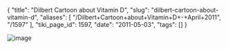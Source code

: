 {
    "title": "Dilbert Cartoon about Vitamin D",
    "slug": "dilbert-cartoon-about-vitamin-d",
    "aliases": [
        "/Dilbert+Cartoon+about+Vitamin+D+-+April+2011",
        "/1597"
    ],
    "tiki_page_id": 1597,
    "date": "2011-05-03",
    "tags": []
}


<img src="https://d378j1rmrlek7x.cloudfront.net/attachments/png/dilbert-vitamin-d.png" alt="image">